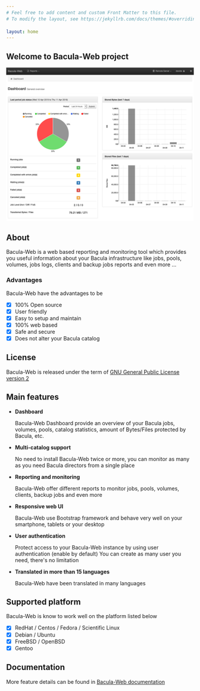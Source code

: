 ```yaml
---
# Feel free to add content and custom Front Matter to this file.
# To modify the layout, see https://jekyllrb.com/docs/themes/#overriding-theme-defaults

layout: home
---
```


## Welcome to Bacula-Web project

![Bacula-Web Dashboard](/assets/Bacula-Web-Dashboard.png)

## About

Bacula-Web is a web based reporting and monitoring tool which provides you useful information about your Bacula infrastructure like jobs, pools, volumes, jobs logs, clients and backup jobs reports and even more ...

### Advantages

Bacula-Web have the advantages to be

- [x] 100% Open source
- [x] User friendly
- [x] Easy to setup and maintain
- [x] 100% web based
- [x] Safe and secure
- [x] Does not alter your Bacula catalog

## License

Bacula-Web is released under the term of [GNU General Public License version 2](https://opensource.org/licenses/gpl-2.0.php)

## Main features

- **Dashboard**

	Bacula-Web Dashboard provide an overview of your Bacula jobs, volumes, pools, catalog statistics, amount of Bytes/Files protected by Bacula, etc.

- **Multi-catalog support**

	No need to install Bacula-Web twice or more, you can monitor as many as you need Bacula directors from a single place

- **Reporting and monitoring**

	Bacula-Web offer different reports to monitor jobs, pools, volumes, clients, backup jobs and even more

- **Responsive web UI**

	Bacula-Web use Bootstrap framework and behave very well on your smartphone, tablets or your desktop

- **User authentication**

	Protect access to your Bacula-Web instance by using user authentication (enable by default)
	You can create as many user you need, there's no limitation

- **Translated in more than 15 languages**

	Bacula-Web have been translated in many languages

## Supported platform

Bacula-Web is know to work well on the platform listed below

- [x] RedHat / Centos / Fedora / Scientific Linux
- [x] Debian / Ubuntu
- [x] FreeBSD / OpenBSD
- [x] Gentoo

## Documentation

More feature details can be found in [Bacula-Web documentation](http://docs.bacula-web.org)
